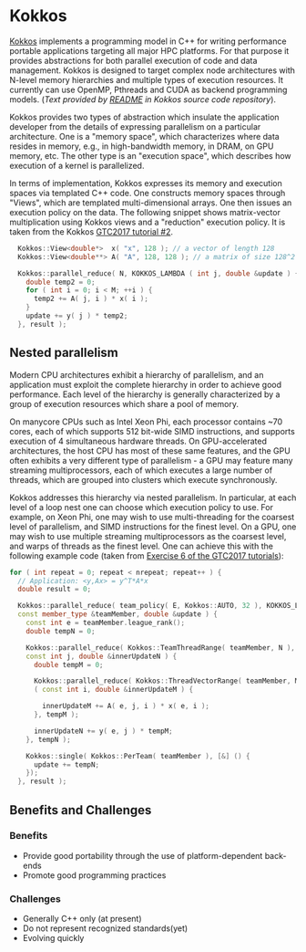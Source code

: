 # Kokkos

[Kokkos](https://github.com/kokkos/kokkos) implements a programming model in
C++ for writing performance portable applications targeting all major HPC
platforms. For that purpose it provides abstractions for both parallel
execution of code and data management. Kokkos is designed to target complex
node architectures with N-level memory hierarchies and multiple types of
execution resources. It currently can use OpenMP, Pthreads and CUDA as backend
programming models. (_Text provided by [README](https://github.com/kokkos/kokkos/blob/master/README) in Kokkos source code repository_).

Kokkos provides two types of abstraction which insulate the application
developer from the details of expressing parallelism on a particular
architecture. One is a "memory space", which characterizes where data resides
in memory, e.g., in high-bandwidth memory, in DRAM, on GPU memory, etc. The
other type is an "execution space", which describes how execution of a kernel
is parallelized.

In terms of implementation, Kokkos expresses its memory and execution spaces
via templated C++ code. One constructs memory spaces through "Views", which are
templated multi-dimensional arrays. One then issues an execution policy on the
data. The following snippet shows matrix-vector multiplication using Kokkos
views and a "reduction" execution policy. It is taken from the Kokkos [GTC2017
tutorial
\#2](https://github.com/kokkos/kokkos-tutorials/tree/master/GTC2017/Exercises/02).

```C++
  Kokkos::View<double*>  x( "x", 128 ); // a vector of length 128
  Kokkos::View<double**> A( "A", 128, 128 ); // a matrix of size 128^2

  Kokkos::parallel_reduce( N, KOKKOS_LAMBDA ( int j, double &update ) {
    double temp2 = 0;
    for ( int i = 0; i < M; ++i ) {
      temp2 += A( j, i ) * x( i );
    }
    update += y( j ) * temp2;
  }, result );
```

## Nested parallelism

Modern CPU architectures exhibit a hierarchy of parallelism, and an application
must exploit the complete hierarchy in order to achieve good performance. Each
level of the hierarchy is generally characterized by a group of execution
resources which share a pool of memory.

On manycore CPUs such as Intel Xeon Phi, each processor contains ~70 cores,
each of which supports 512 bit-wide SIMD instructions, and supports execution
of 4 simultaneous hardware threads. On GPU-accelerated architectures, the host
CPU has most of these same features, and the GPU often exhibits a very
different type of parallelism - a GPU may feature many streaming
multiprocessors, each of which executes a large number of threads, which are
grouped into clusters which execute synchronously.

Kokkos addresses this hierarchy via nested parallelism. In particular, at each
level of a loop nest one can choose which execution policy to use. For example,
on Xeon Phi, one may wish to use multi-threading for the coarsest level of
parallelism, and SIMD instructions for the finest level. On a GPU, one may wish
to use multiple streaming multiprocessors as the coarsest level, and warps of
threads as the finest level. One can achieve this with the following example
code (taken from [Exercise 6 of the GTC2017
tutorials](https://github.com/kokkos/kokkos-tutorials/tree/master/GTC2017/Exercises/06)):

```C++
for ( int repeat = 0; repeat < nrepeat; repeat++ ) {
  // Application: <y,Ax> = y^T*A*x
  double result = 0;

  Kokkos::parallel_reduce( team_policy( E, Kokkos::AUTO, 32 ), KOKKOS_LAMBDA (
  const member_type &teamMember, double &update ) {
    const int e = teamMember.league_rank();
    double tempN = 0;

    Kokkos::parallel_reduce( Kokkos::TeamThreadRange( teamMember, N ), [&] (
    const int j, double &innerUpdateN ) {
      double tempM = 0;

      Kokkos::parallel_reduce( Kokkos::ThreadVectorRange( teamMember, M ), [&]
      ( const int i, double &innerUpdateM ) {

        innerUpdateM += A( e, j, i ) * x( e, i );
      }, tempM );

      innerUpdateN += y( e, j ) * tempM;
    }, tempN );

    Kokkos::single( Kokkos::PerTeam( teamMember ), [&] () {
      update += tempN;
    });
  }, result );
```

## Benefits and Challenges

### Benefits

* Provide good portability through the use of platform-dependent back-ends
* Promote good programming practices

### Challenges

* Generally C++ only (at present)
* Do not represent recognized standards(yet)
* Evolving quickly
